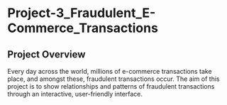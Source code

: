 # Project-3_Fraudulent_E-Commerce_Transactions
## Project Overview
Every day across the world, millions of e-commerce transactions take place, and amongst these, fraudulent transactions occur.
The aim of this project is to show relationships and patterns of fraudulent transactions through an interactive, user-friendly interface.
